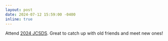 ```yaml
---
layout: post
date: 2024-07-12 15:59:00 -0400
inline: true
---
```


Attend [2024 JCSDS](https://jcsds2024.scimeeting.cn/). Great to catch up with old friends and meet new ones!